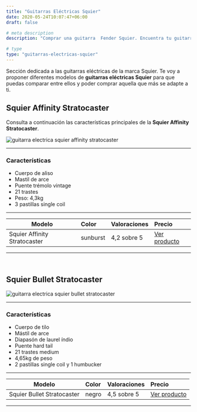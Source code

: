 ```yaml
---
title: "Guitarras Eléctricas Squier"
date: 2020-05-24T10:07:47+06:00
draft: false

# meta description
description: "Comprar una guitarra  Fender Squier. Encuentra tu guitarra electrica Squier"

# type
type: "guitarras-electricas-squier"
---
```


Sección dedicada a las guitarras eléctricas de la marca Squier. Te voy a proponer diferentes modelos de **guitarras eléctricas Squier** para que puedas comparar entre ellos y poder comprar aquella que más se adapte a ti.


## Squier Affinity Stratocaster

Consulta a continuación las características principales de la **Squier Affinity Stratocaster**.

![guitarra electrica squier affinity stratocaster](../../images/post/squier_affinity_stratocaster_opt.png)

<hr>

### Características

* Cuerpo de aliso
* Mastil de arce
* Puente trémolo vintage
* 21 trastes
* Peso: 4,3kg
* 3 pastillas single coil

<hr>

| Modelo        | Color    | Valoraciones | Precio |      
| ------------- |:-------------|:-------------|:-------------
| Squier Affinity Stratocaster | sunburst | 4,2 sobre 5 | [Ver producto](https://amzn.to/2zixUf9)	

<hr>
  
&nbsp;

## Squier Bullet Stratocaster

![guitarra electrica squier bullet stratocaster](../../images/post/squier-bullet-stratocaster.png)

<hr>

### Características

* Cuerpo de tilo 
* Mástil de arce
* Diapasón de laurel índio
* Puente hard tail
* 21 trastes medium
* 4,65kg de peso
* 2 pastillas single coil y 1 humbucker

<hr>

| Modelo        | Color    | Valoraciones | Precio |      
| ------------- |:-------------|:-------------|:-------------
| Squier Bullet Stratocaster | negro | 4,5 sobre 5 | [Ver producto](https://amzn.to/2zqDj3O)	

<hr>